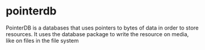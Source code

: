 # pointerdb
PointerDB is a databases that uses pointers to bytes of data in order to store resources.  It uses the database package to write the resource on media, like on files in the file system
